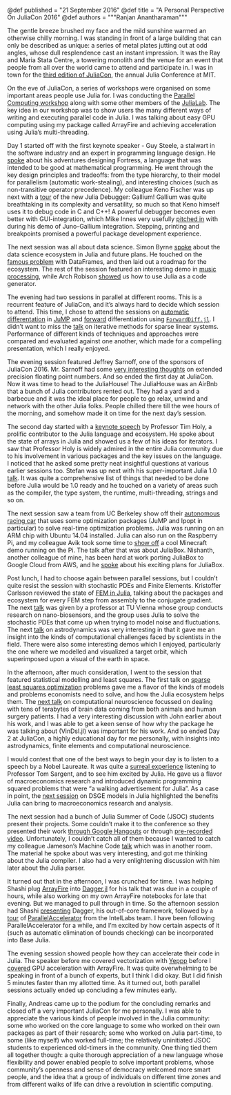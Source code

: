 @def published = "21 September 2016"
@def title = "A Personal Perspective On JuliaCon 2016"
@def authors = """Ranjan Anantharaman"""



The gentle breeze brushed my face and the mild sunshine warmed an
otherwise chilly morning. I was standing in front of a large building that can
only be described as unique: a series of metal plates jutting out at odd angles,
whose dull resplendence cast an instant impression. It was the Ray and Maria
Stata Centre, a towering monolith and the venue for an event that
people from all over the world came to attend and participate in. I was in town for
the [third edition of JuliaCon](https://www.youtube.com/watch?v=EZD3Scuv02g&list=PLP8iPy9hna6SQPwZUDtAM59-wPzCPyD_S),
the annual Julia Conference at MIT.

On the eve of JuliaCon, a series of workshops were organised on some important
areas people use Julia for. I was conducting the
[Parallel Computing workshop](https://www.youtube.com/watch?v=euZkvgx0fG8)
along with some other members of the [JuliaLab](http://julia.mit.edu/). The key idea in our workshop was
to show users the many different ways of writing and executing parallel code in Julia.
I was talking about easy GPU computing using my package called ArrayFire and achieving
acceleration using Julia’s multi-threading.

Day 1 started off with the first keynote speaker - Guy Steele, a stalwart
in the software industry and an expert in programming language design. He
[spoke](https://www.youtube.com/watch?v=EZD3Scuv02g) about his adventures designing
Fortress, a language that was intended to be good at mathematical programming.
He went through the key design principles and tradeoffs: from the type hierarchy,
to their model for parallelism (automatic work-stealing), and interesting choices
(such as non-transitive operator precedence). My colleague Keno Fischer was up next
with a [tour](https://www.youtube.com/watch?v=e6-hcOHO0tc) of the new Julia Debugger:
Gallium! Gallium was quite breathtaking in its complexity and versatility, so much so
that Keno himself uses it to debug code in C and C++! A powerful debugger becomes even
better with GUI-integration, which Mike Innes very usefully
[pitched in](https://www.youtube.com/watch?v=yDwUL3aRSRc) with during his demo of
Juno-Gallium integration. Stepping, printing and breakpoints promised a powerful
package development experience.

The next session was all about data science. Simon Byrne
[spoke](https://www.youtube.com/watch?v=ScCY_nE0hlU) about the data science ecosystem
in Julia and future plans. He touched on the
[famous problem](http://www.johnmyleswhite.com/notebook/2015/11/28/why-julias-dataframes-are-still-slow/)
with DataFrames, and then laid out a roadmap for the ecosystem. The rest of the
session featured an interesting demo in
[music processing](https://www.youtube.com/watch?v=IOVrVOacLP8),
while Arch Robison [showed](https://www.youtube.com/watch?v=02NkiDoRDCU)
us how to use Julia as a code generator.

The evening had two sessions in parallel at different rooms. This is a recurrent
feature of JuliaCon, and it’s always hard to decide which session to attend.
This time, I chose to attend the sessions on
[automatic differentation](https://www.youtube.com/watch?v=xtfNug-htcs) in
[JuMP](https://github.com/JuliaOpt/JuMP.jl) and
[forward](https://www.youtube.com/watch?v=r2hhRSHiQwY) differentiation using
[`ForwardDiff.jl`](https://github.com/JuliaDiff/ForwardDiff.jl). I didn’t want to miss the
[talk](https://www.youtube.com/watch?v=AJHyr-O5qfY) on iterative methods for sparse
linear systems. Performance of different kinds of techniques and approaches were compared
and evaluated against one another, which made for a compelling presentation,
which I really enjoyed.

The evening session featured Jeffrey Sarnoff, one of the sponsors of JuliaCon 2016.
Mr. Sarnoff had some [very interesting thoughts](https://www.youtube.com/watch?v=R111conL0jM)
on extended precision floating point numbers. And so ended the first day at JuliaCon.
Now it was time to head to the JuliaHouse! The JuliaHouse was an AirBnb that a bunch of
Julia contributors rented out. They had a yard and a barbecue and it was the ideal place
for people to go relax, unwind and network with the other Julia folks. People chilled there
till the wee hours of the morning, and somehow made it on time for the next day’s session.

The second day started with a [keynote speech](https://www.youtube.com/watch?v=fl0g9tHeghA)
by Professor Tim Holy, a prolific contributor to the Julia language and ecosystem.
He spoke about the state of arrays in Julia and showed us a few of his ideas for iterators.
I saw that Professor Holy is widely admired in the entire Julia community due to his involvement
in various packages and the key issues on the language. I noticed that he asked some pretty neat
insightful questions at various earlier sessions too. Stefan was up next with his super-important
Julia 1.0 [talk](https://www.youtube.com/watch?v=5gXMpbY1kJY). It was quite a comprehensive list
of things that needed to be done before Julia would be 1.0 ready and he touched on a variety of areas
such as the compiler, the type system, the runtime, multi-threading, strings and so on.

The next session saw a team from UC Berkeley show off their
[autonomous racing car](https://www.youtube.com/watch?v=bX4TXWO7dA0) that uses some optimization
packages (JuMP and Ipopt in particular) to solve real-time optimization problems. Julia was running
on an ARM chip with Ubuntu 14.04 installed. Julia can also run on the Raspberry Pi, and my colleague
Avik took some time to [show off](https://www.youtube.com/watch?v=EvJ-OvTC5eE) a cool Minecraft demo
running on the Pi. The talk after that was about JuliaBox. Nishanth, another colleague of mine, has
been hard at work porting JuliaBox to Google Cloud from AWS, and he
[spoke](https://www.youtube.com/watch?v=j0tmyWJ-aSQ) about his exciting plans for JuliaBox.

Post lunch, I had to choose again between parallel sessions, but I couldn’t quite
resist the session with stochastic PDEs and Finite Elements. Kristoffer Carlsson
reviewed the state of [FEM in Julia](https://www.youtube.com/watch?v=30TUEhbGmuc),
talking about the packages and ecosystem for every FEM step from assembly to the
conjugate gradient. The next [talk](https://www.youtube.com/watch?v=EEP2NMgC9Zo)
was given by a professor at TU Vienna whose group conducts research on nano-biosensors,
and the group uses Julia to solve the stochastic PDEs that come up when trying to model
noise and fluctuations. The next [talk](https://www.youtube.com/watch?v=IjJqVwtWO3s)
on astrodynamics was very interesting in that it gave me an insight into the kinds of
computational challenges faced by scientists in the field. There were also some interesting
demos which I enjoyed, particularly the one where we modelled and visualized a target orbit,
which superimposed upon a visual of the earth in space.

In the afternoon, after much consideration, I went to the session that featured statistical
modelling and least squares. The first talk on
[sparse least squares optimization](https://www.youtube.com/watch?v=S5sA-Ch_KPo) problems
gave me a flavor of the kinds of models and problems economists need to solve, and how the
Julia ecosystem helps them. The [next talk](https://www.youtube.com/watch?v=ZfjRjljXYXk)
on computational neuroscience focussed on dealing with tens of terabytes of brain data
coming from both animals and human surgery patients. I had a very interesting discussion
with John earlier about his work, and I was able to get a keen sense of how why the package
he was talking about (VinDsl.jl) was important for his work. And so ended Day 2 at JuliaCon,
a highly educational day for me personally, with insights into astrodynamics, finite elements
and computational neuroscience.

I would contest that one of the best ways to begin your day is to listen to a speech by a Nobel
Laureate. It was quite a [surreal experience](https://www.youtube.com/watch?v=KkKBwJkYgVk)
listening to Professor Tom Sargent, and to see him excited by Julia. He gave us a flavor of
macroeconomics research and introduced dynamic programming squared problems that were
“a walking advertisement for Julia”. As a case in point, the
[next session](https://www.youtube.com/watch?v=Vd2LJI3JLU0) on DSGE models in Julia highlighted
the benefits Julia can bring to macroeconomics research and analysis.

The next session had a bunch of Julia Summer of Code (JSOC) students present their projects.
Some couldn’t make it to the conference so they presented their work
[through Google Hangouts](https://www.youtube.com/watch?v=On0AtfGh758) or through
[pre-recorded video](https://www.youtube.com/watch?v=AVOooQYi9F4). Unfortunately, I couldn’t
catch all of them because I wanted to catch my colleague Jameson’s Machine Code
[talk](https://www.youtube.com/watch?v=ErGi9sNgUjw) which was in another room. The material
he spoke about was very interesting, and got me thinking about the Julia compiler. I also had a
very enlightening discussion with him later about the Julia parser.

It turned out that in the afternoon, I was crunched for time. I was helping Shashi plug
[ArrayFire](https://github.com/JuliaComputing/ArrayFire.jl) into
[Dagger.jl](https://github.com/JuliaParallel/Dagger.jl) for his talk that was due in a
couple of hours, while also working on my own ArrayFire notebooks for late that evening.
But we managed to pull through in time. So the afternoon session had
Shashi [presenting](https://www.youtube.com/watch?v=1hvCuQtt6Yg)
Dagger, his out-of-core framework, followed by a [tour](https://www.youtube.com/watch?v=Ti9qqAe_NF4)
of [ParallelAccelerator](https://github.com/IntelLabs/ParallelAccelerator.jl) from the IntelLabs team.
I have been following ParallelAccelerator for a while, and I’m excited by how certain aspects
of it (such as automatic elimination of bounds checking) can be incorporated into Base Julia.

The evening session showed people how they can accelerate their code in Julia. The speaker
before me covered vectorization with [Yeppp](https://www.youtube.com/watch?v=luScuvqiow4)
before I [covered](https://www.youtube.com/watch?v=2f32XSMYlDk) GPU acceleration with ArrayFire.
It was quite overwhelming to be speaking in front of a bunch of experts, but I think I did okay.
But I did finish 5 minutes faster than my allotted time. As it turned out, both parallel sessions
actually ended up concluding a few minutes early.

Finally, Andreas came up to the podium for the concluding remarks and closed off a very important
JuliaCon for me personally. I was able to appreciate the various kinds of people involved in the
Julia community: some who worked on the core language to some who worked on their own packages as
part of their research; some who worked on Julia part-time, to some (like myself) who worked
full-time; the relatively uninitiated JSOC students to experienced old-timers in the community.
One thing tied them all together though: a quite thorough appreciation of a new language whose
flexibility and power enabled people to solve important problems, whose community’s openness and sense
of democracy welcomed more smart people, and the idea that a group of individuals on different time zones
and from different walks of life can drive a revolution in scientific computing.
